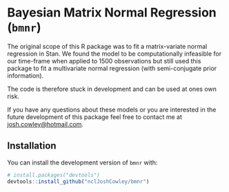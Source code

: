 # Bayesian Matrix Normal Regression (`bmnr`)

The original scope of this R package was to fit a matrix-variate normal
    regression in Stan.
We found the model to be computationally infeasible for our time-frame when
    applied to 1500 observations but still used this package to fit a
    multivariate normal regression (with semi-conjugate prior information).

The code is therefore stuck in development and can be used at ones own risk.

If you have any questions about these models or you are interested in the
    future development of this package feel free to contact me at
    <josh.cowley@hotmail.com>.


## Installation

You can install the development version of `bmnr` with:

``` r
# install.packages("devtools")
devtools::install_github("nclJoshCowley/bmnr")
```
